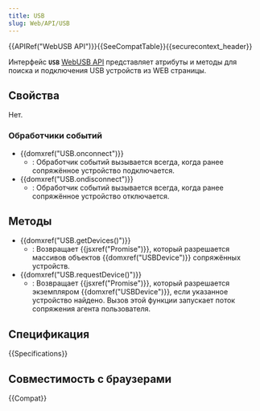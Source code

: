 ```yaml
---
title: USB
slug: Web/API/USB
---
```


{{APIRef("WebUSB API")}}{{SeeCompatTable}}{{securecontext_header}}

Интерфейс **`USB`** [WebUSB API](/ru/docs/Web/API/WebUSB_API) представляет атрибуты и методы для поиска и подключения USB устройств из WEB страницы.

## Свойства

Нет.

### Обработчики событий

- {{domxref("USB.onconnect")}}
  - : Обработчик событий вызывается всегда, когда ранее сопряжённое устройство подключается.
- {{domxref("USB.ondisconnect")}}
  - : Обработчик событий вызывается всегда, когда ранее сопряжённое устройство отключается.

## Методы

- {{domxref("USB.getDevices()")}}
  - : Возвращает {{jsxref("Promise")}}, который разрешается массивов объектов {{domxref("USBDevice")}} сопряжённых устройств.
- {{domxref("USB.requestDevice()")}}
  - : Возвращает {{jsxref("Promise")}}, который разрешается экземпляром {{domxref("USBDevice")}}, если указанное устройство найдено. Вызов этой функции запускает поток сопряжения агента пользователя.

## Спецификация

{{Specifications}}

## Совместимость с браузерами

{{Compat}}

